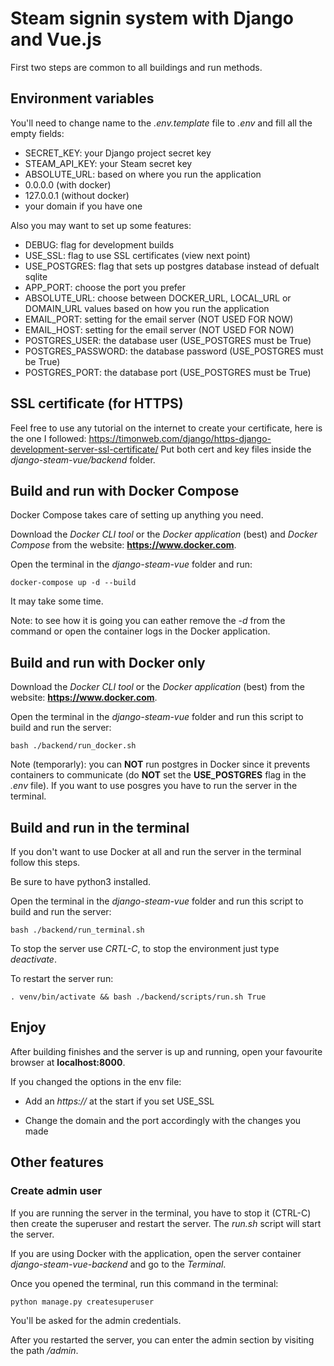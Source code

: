 # Steam signin system with Django and Vue.js

First two steps are common to all buildings and run methods.

## Environment variables

You'll need to change name to the *.env.template* file to *.env* and fill all the empty fields:
- SECRET_KEY: your Django project secret key
- STEAM_API_KEY: your Steam secret key
- ABSOLUTE_URL: based on where you run the application
 - 0.0.0.0 (with docker)
 - 127.0.0.1 (without docker)
 - your domain if you have one

Also you may want to set up some features:

- DEBUG: flag for development builds 
- USE_SSL: flag to use SSL certificates (view next point)
- USE_POSTGRES: flag that sets up postgres database instead of defualt sqlite
- APP_PORT: choose the port you prefer
- ABSOLUTE_URL: choose between DOCKER_URL, LOCAL_URL or DOMAIN_URL values based on how you run the application
- EMAIL_PORT: setting for the email server (NOT USED FOR NOW)
- EMAIL_HOST: setting for the email server (NOT USED FOR NOW)
- POSTGRES_USER: the database user (USE_POSTGRES must be True)
- POSTGRES_PASSWORD: the database password (USE_POSTGRES must be True)
- POSTGRES_PORT: the database port (USE_POSTGRES must be True)

## SSL certificate (for HTTPS)

Feel free to use any tutorial on the internet to create your certificate, here is the one I followed:
https://timonweb.com/django/https-django-development-server-ssl-certificate/
Put both cert and key files inside the *django-steam-vue/backend* folder.

## Build and run with Docker Compose

Docker Compose takes care of setting up anything you need.

Download the *Docker CLI tool* or the *Docker application* (best) and *Docker Compose* from the website: **https://www.docker.com**.

Open the terminal in the *django-steam-vue* folder and run:

`docker-compose up -d --build`

It may take some time.

Note: to see how it is going you can eather remove the *-d* from the command or open the container logs in the Docker application.

## Build and run with Docker only

Download the *Docker CLI tool* or the *Docker application* (best) from the website: **https://www.docker.com**.

Open the terminal in the *django-steam-vue* folder and run this script to build and run the server:

`bash ./backend/run_docker.sh`

Note (temporarly): you can **NOT** run postgres in Docker since it prevents containers to communicate (do **NOT** set the **USE_POSTGRES** flag in the *.env* file). If you want to use posgres you have to run the server in the terminal.

## Build and run in the terminal

If you don't want to use Docker at all and run the server in the terminal follow this steps.

Be sure to have python3 installed.

Open the terminal in the *django-steam-vue* folder and run this script to build and run the server:

`bash ./backend/run_terminal.sh`

To stop the server use *CRTL-C*, to stop the environment just type *deactivate*.

To restart the server run:

`. venv/bin/activate && bash ./backend/scripts/run.sh True`

## Enjoy

After building finishes and the server is up and running, open your favourite browser at **localhost:8000**.

If you changed the options in the env file:

- Add an *https://* at the start if you set USE_SSL

- Change the domain and the port accordingly with the changes you made

## Other features

### Create admin user

If you are running the server in the terminal, you have to stop it (CTRL-C) then create the superuser and restart the server. The *run.sh* script will start the server.

If you are using Docker with the application, open the server container *django-steam-vue-backend* and go to the *Terminal*.

Once you opened the terminal, run this command in the terminal:

`python manage.py createsuperuser`

You'll be asked for the admin credentials.

After you restarted the server, you can enter the admin section by visiting the path */admin*.
